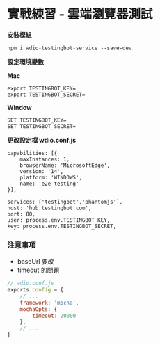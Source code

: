 # 實戰練習 - 雲端瀏覽器測試

**安裝模組**

```
npm i wdio-testingbot-service --save-dev
```

**設定環境變數**

**Mac**

```
export TESTINGBOT_KEY=
export TESTINGBOT_SECRET=
```

**Window**

```
SET TESTINGBOT_KEY=
SET TESTINGBOT_SECRET=
```

**更改設定檔 wdio.conf.js**

```
capabilities: [{
    maxInstances: 1,
    browserName: 'MicrosoftEdge',
    version: '14',
    platform: 'WINDOWS',
    name: 'e2e testing'
}],

services: ['testingbot','phantomjs'],
host: 'hub.testingbot.com',
port: 80,
user: process.env.TESTINGBOT_KEY,
key: process.env.TESTINGBOT_SECRET,
```

### 注意事項

* baseUrl 要改
* timeout 的問題

```js
// wdio.conf.js
exports.config = {
    // ...
    framework: 'mocha',
    mochaOpts: {
        timeout: 20000
    },
    // ...
}
```


